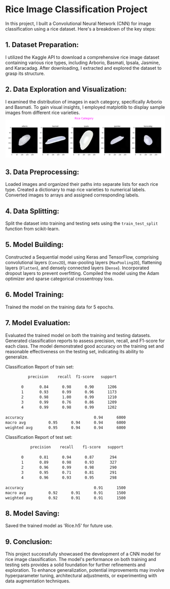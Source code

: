 # Rice Image Classification Project

In this project, I built a Convolutional Neural Network (CNN) for image classification using a rice dataset. Here's a breakdown of the key steps:

## 1. Dataset Preparation:

I utilized the Kaggle API to download a comprehensive rice image dataset containing various rice types, including Arborio, Basmati, Ipsala, Jasmine, and Karacadag. After downloading, I extracted and explored the dataset to grasp its structure.

## 2. Data Exploration and Visualization:

I examined the distribution of images in each category, specifically Arborio and Basmati. To gain visual insights, I employed matplotlib to display sample images from different rice varieties.
![visual](https://github.com/Uni-Bo/Machine_Learning/blob/main/Rice_classification/img/classification.png)

## 3. Data Preprocessing:

Loaded images and organized their paths into separate lists for each rice type. Created a dictionary to map rice varieties to numerical labels. Converted images to arrays and assigned corresponding labels.

## 4. Data Splitting:

Split the dataset into training and testing sets using the `train_test_split` function from scikit-learn.

## 5. Model Building:

Constructed a Sequential model using Keras and TensorFlow, comprising convolutional layers (`Conv2D`), max-pooling layers (`MaxPooling2D`), flattening layers (`Flatten`), and densely connected layers (`Dense`). Incorporated dropout layers to prevent overfitting. Compiled the model using the Adam optimizer and sparse categorical crossentropy loss.

## 6. Model Training:

Trained the model on the training data for 5 epochs.

## 7. Model Evaluation:

Evaluated the trained model on both the training and testing datasets. Generated classification reports to assess precision, recall, and F1-score for each class. The model demonstrated good accuracy on the training set and reasonable effectiveness on the testing set, indicating its ability to generalize.

Classification Report of train set:
              
              precision    recall  f1-score   support

           0       0.84      0.98      0.90      1206
           1       0.93      0.99      0.96      1173
           2       0.98      1.00      0.99      1210
           3       0.99      0.76      0.86      1209
           4       0.99      0.98      0.99      1202

    accuracy                               0.94      6000
    macro avg          0.95      0.94      0.94      6000
    weighted avg       0.95      0.94      0.94      6000

Classification Report of test set:
              
               precision    recall    f1-score   support

           0       0.81      0.94      0.87       294
           1       0.89      0.98      0.93       327
           2       0.96      0.99      0.98       290
           3       0.95      0.71      0.81       291
           4       0.96      0.93      0.95       298

    accuracy                               0.91      1500
    macro avg          0.92      0.91      0.91      1500
    weighted avg       0.92      0.91      0.91      1500

## 8. Model Saving:

Saved the trained model as 'Rice.h5' for future use.

## 9. Conclusion:

This project successfully showcased the development of a CNN model for rice image classification. The model's performance on both training and testing sets provides a solid foundation for further refinements and exploration. To enhance generalization, potential improvements may involve hyperparameter tuning, architectural adjustments, or experimenting with data augmentation techniques.
